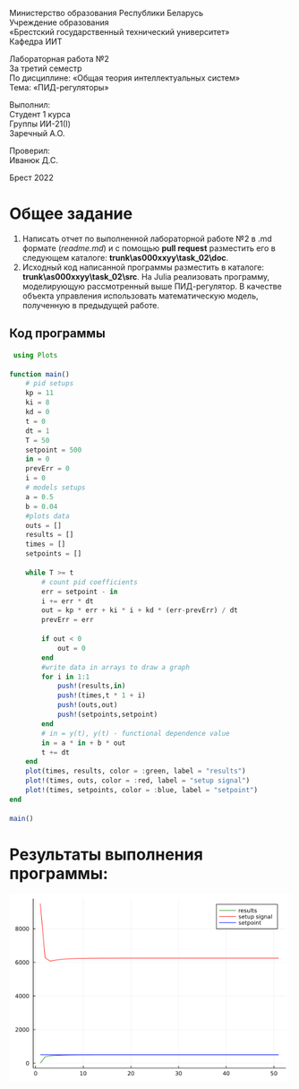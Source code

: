 Министерство образования Республики Беларусь <br/>
Учреждение образования <br/>
«Брестский государственный технический университет» <br/>
Кафедра ИИТ <br/>

Лабораторная работа №2 <br/>
За третий семестр <br/>
По дисциплине: «Общая теория интеллектуальных систем» <br/>
Тема: «ПИД-регуляторы» <br/>

Выполнил: <br/>
Студент 1 курса <br/>
Группы ИИ-21(I) <br/>
Заречный А.О. <br/>

Проверил: <br/>
Иванюк Д.С. <br/>

Брест 2022 <br/>

# Общее задание #
1. Написать отчет по выполненной лабораторной работе №2 в .md формате (*readme.md*) и с помощью **pull request** разместить его в следующем каталоге: **trunk\as000xxyy\task_02\doc**.
2. Исходный код написанной программы разместить в каталоге: **trunk\as000xxyy\task_02\src**.
На Julia реализовать программу, моделирующую рассмотренный выше ПИД-регулятор.  В качестве объекта управления использовать математическую модель, полученную в предыдущей работе.
## Код программы ##

``` julia
 using Plots

function main()
    # pid setups
    kp = 11
    ki = 8
    kd = 0
    t = 0
    dt = 1
    T = 50
    setpoint = 500
    in = 0
    prevErr = 0
    i = 0 
    # models setups
    a = 0.5
    b = 0.04
    #plots data
    outs = []
    results = []
    times = []
    setpoints = []

    while T >= t
        # count pid coefficients
        err = setpoint - in 
        i += err * dt
        out = kp * err + ki * i + kd * (err-prevErr) / dt         
        prevErr = err

        if out < 0
            out = 0
        end
        #write data in arrays to draw a graph
        for i in 1:1
            push!(results,in)
            push!(times,t * 1 + i)
            push!(outs,out)
            push!(setpoints,setpoint)
        end
        # in = y(t), y(t) - functional dependence value
        in = a * in + b * out
        t += dt
    end
    plot(times, results, color = :green, label = "results")
    plot!(times, outs, color = :red, label = "setup signal")
    plot!(times, setpoints, color = :blue, label = "setpoint")
end

main()
```
# Результаты выполнения программы: #
![plot1](plot_1.png)